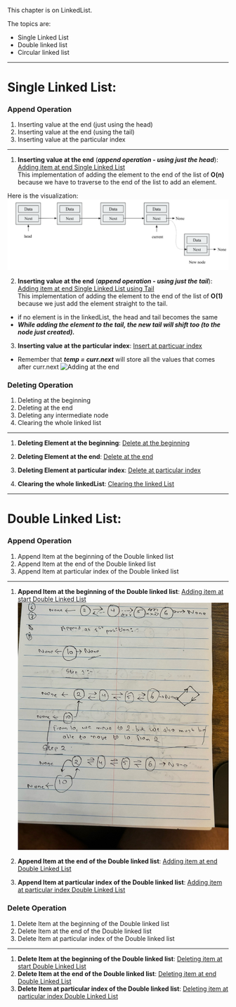 This chapter is on LinkedList.

The topics are:
* Single Linked List
* Double linked list
* Circular linked list
------------------------------------------------------------------------
# Single Linked List:

### Append Operation
1. Inserting value at the end (just using the head)
2. Inserting value at the end (using the tail)
3. Inserting value at the particular index

------------------------------------------------------------------------

1. **Inserting value at the end** (_**append operation - using just the head**_): [Adding item at end Single Linked List](appendItematEnd_SingleLinkedList.py) <br>
This implementation of adding the element to the end of the list of **O(n)** because we have to traverse to the end of the list to add an element.

Here is the visualization:
![Adding at the end](addEndSL.png)


2. **Inserting value at the end** (_**append operation - using just the tail**_): [Adding item at end Single Linked List using Tail](appendItematEnd_SingleLinkedList_tail.py) <br>
This implementation of adding the element to the end of the list of **O(1)** because we just add the element straight to the tail. <br>
  * if no element is in the linkedList, the head and tail becomes the same
  * **_While adding the element to the tail, the new tail will shift too (to the node just created)._**

3. **Inserting value at the particular index**: [Insert at particuar index](insertAtParticularIndex.py) <br>
  * Remember that **_temp = curr.next_** will store all the values that comes after curr.next
  ![Adding at the end](temp=curr.next.png)

### Deleting Operation 
1. Deleting at the beginning
2. Deleting at the end
3. Deleting any intermediate node
4. Clearing the whole linked list

------------------------------------------------------------------------
1. **Deleting Element at the beginning**: [Delete at the beginning](deleteElementAtBeginning.py) <br>

2. **Deleting Element at the end**: [Delete at the end](deleteElementAtEnd.py) <br>

3. **Deleting Element at particular index**: [Delete at particular index](deleteElementAtParticularIndex.py) <br>

4. **Clearing the whole linkedList**: [Clearing the linked List](clearLinkedList.py)

------------------------------------------------------------------------
# Double Linked List:

### Append Operation
1. Append Item at the beginning of the Double linked list
2. Append Item at the end of the Double linked list
3. Append Item at particular index of the Double linked list

------------------------------------------------------------------------
1. **Append Item at the beginning of the Double linked list**: [Adding item at start Double Linked List](appendItematStart_DoubleLinkedList.py) <br>
    ![Adding at the end](appendDoubleLinkedList.jpg)

2. **Append Item at the end of the Double linked list**: [Adding item at end Double Linked List](appendItematEnd_DoubleLinkedList.py) <br>
3. **Append Item at particular index of the Double linked list**: [Adding item at particular index Double Linked List](appendItematParticular_DoubleLinkedList.py) <br>

### Delete Operation
1. Delete Item at the beginning of the Double linked list
2. Delete Item at the end of the Double linked list
3. Delete Item at particular index of the Double linked list
------------------------------------------------------------------------
1. **Delete Item at the beginning of the Double linked list**: [Deleting item at start Double Linked List](deleteItematStart_DoubleLinkedList.py)<br>
2. **Delete Item at the end of the Double linked list**: [Deleting item at end Double Linked List](deleteItematEnd_DoubleLinkedList.py) <br>
3. **Delete Item at particular index of the Double linked list**: [Deleting item at particular index Double Linked List](deleteItematParticular_DoubleLinkedList.py)<br>